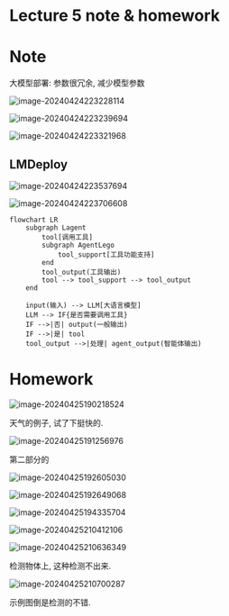 # Lecture 5 note & homework

# Note

大模型部署: 参数很冗余, 减少模型参数

![image-20240424223228114](https://raw.githubusercontent.com/zhuhu00/img/master/20240424223228.png)

![image-20240424223239694](https://raw.githubusercontent.com/zhuhu00/img/master/20240424223240.png)

![image-20240424223321968](https://raw.githubusercontent.com/zhuhu00/img/master/20240424223322.png)

## LMDeploy

![image-20240424223537694](https://raw.githubusercontent.com/zhuhu00/img/master/20240424223547.png)

![image-20240424223706608](https://raw.githubusercontent.com/zhuhu00/img/master/20240424223706.png)

```mermaid
flowchart LR
    subgraph Lagent
        tool[调用工具]
        subgraph AgentLego
            tool_support[工具功能支持]
        end
        tool_output(工具输出)
        tool --> tool_support --> tool_output
    end

    input(输入) --> LLM[大语言模型]
    LLM --> IF{是否需要调用工具}
    IF -->|否| output(一般输出)
    IF -->|是| tool
    tool_output -->|处理| agent_output(智能体输出)
```

# Homework

![image-20240425190218524](https://raw.githubusercontent.com/zhuhu00/img/master/20240425190218.png)

天气的例子, 试了下挺快的. 

![image-20240425191256976](https://raw.githubusercontent.com/zhuhu00/img/master/20240425191257.png)

第二部分的

![image-20240425192605030](https://raw.githubusercontent.com/zhuhu00/img/master/20240425192605.png)

![image-20240425192649068](https://raw.githubusercontent.com/zhuhu00/img/master/20240425192649.png)

![image-20240425194335704](https://raw.githubusercontent.com/zhuhu00/img/master/20240425194335.png)

![image-20240425210412106](https://raw.githubusercontent.com/zhuhu00/img/master/20240425210412.png)

![image-20240425210636349](https://raw.githubusercontent.com/zhuhu00/img/master/20240425210636.png)

检测物体上, 这种检测不出来. 

![image-20240425210700287](https://raw.githubusercontent.com/zhuhu00/img/master/20240425210700.png)

示例图倒是检测的不错. 
